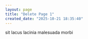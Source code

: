 ```yaml
---
layout: page
title: "Delete Page 1"
created_date: "2025-10-21 18:35:40"
---
```


sit lacus lacinia malesuada morbi 
